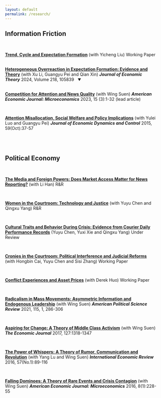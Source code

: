 ```yaml
---
layout: default
permalink: /research/
---
```

## Information Friction
<br>

[**Trend, Cycle and Expectation Formation**](/files/Trend.pdf) (with Yicheng Liu) Working Paper

<br>

<details>
<summary>

[**Heterogeneous Overreaction in Expectation Formation: Evidence and Theory**](/files/Heterogeneous.pdf) (with Xu Li, Guangyu Pei and Qian Xin) ***Journal of Economic Theory*** 2024, Volume 218, 105839

</summary>

**Abstract:** Using firm-level earnings forecasts and managerial guidance data, we construct guidance surprises for analysts, i.e., differences between managerial guidance and analysts' initial forecasts. We document new evidence on expectation formation: (i) analysts overreact to managerial guidance and the overreaction is state-dependent, i.e., it is stronger for negative guidance surprises but weaker for surprises that are larger in size; and (ii) forecast revisions are neither symmetric in guidance surprises nor monotonic. We organize these facts with a model where analysts are uncertain about the quality of managerial guidance. We show that a reasonable degree of ambiguity aversion is necessary to account for the documented heterogeneous overreaction pattern.

</details>

<style>
details {
  margin: 0;
  padding: 0;
}

summary {
  cursor: pointer;
  list-style: none;
}

summary::-webkit-details-marker {
  display: none;
}

summary::after {
  content: '▼';
  display: inline-block;
  margin-left: 8px;
  font-size: 0.8em;
}

details[open] summary::after {
  content: '▲';
}

details[open] > *:not(summary) {
  padding: 15px;
  margin-top: 10px;
  background-color: #f8f8f8;
  border-radius: 4px;
}

summary > p {
  display: inline;
  margin: 0;
}
</style>


<br>


[**​Competition for Attention and News Quality**](/files/Competition.pdf) (with Wing Suen) ***American Economic Journal: Microeconomics*** 2023, 15 (3):1-32 (lead article)

<br>

[**Attention Misallocation, Social Welfare and Policy Implications**](/files/Attention.pdf) (with Yulei Luo and Guangyu Pei)  ***Journal of Economic Dynamics and Control*** 2015, 59(Oct):37-57

<br>
<br>


## Political Economy

<br>

[**The Media and Foreign Powers: Does Market Access Matter for News Reporting?​**](/files/MediaBow.pdf) (with Li Han) R&R

<br>


[**Women in the Courtroom: Technology and Justice​**](/files/Women.pdf) (with Yuyu Chen and Qingxu Yang) R&R

<br>


[**Cultural Traits and Behavior During Crisis: Evidence from Courier Daily Performance Records**](/files/Courier.pdf) (Yuyu Chen, Yuxi Xie and Qingxu Yang) Under Review

<br>

[**Cronies in the Courtroom: Political Interference and Judicial Reforms**](/files/Cronies.pdf) (with Hongbin Cai, Yuyu Chen and Sisi Zhang) Working Paper

<br>

[**Conflict Experiences and Asset Prices**](/files/Conflict.pdf) (with Derek Huo) Working Paper

<br>

[**Radicalism in Mass Movements: Asymmetric Information and Endogenous Leadership**](/files/Radicalism.pdf) ​(with Wing Suen) ***American Political Science Review*** 2021, 115, 1, 286-306

<br>

[**Aspiring for Change: A Theory of Middle Class Activism**](/files/Aspiring.pdf) (with Wing Suen)  ***The Economic Journal*** 2017, 127:1318-1347

<br>

[**The Power of Whispers: A Theory of Rumor, Communication and Revolution**](/files/Thepower.pdf) (with Yang Lu and Wing Suen) ***International Economic Review*** 2016, 57(No.1):89-116

<br>

[**Falling ﻿Dominoes﻿: A Theory of Rare Events and Crisis Contagion**](/files/Falling.pdf) (with Wing Suen)  ***American Economic Journal: Microeconomics*** 2016, 8(1):228-55

